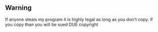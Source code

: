 ## Warning
If anyone steals my program it is highly legal as long as you don't copy.
if you copy than you will be sued DUE copyright
